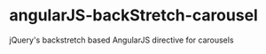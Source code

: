 angularJS-backStretch-carousel
==============================

jQuery's backstretch based AngularJS directive for carousels
